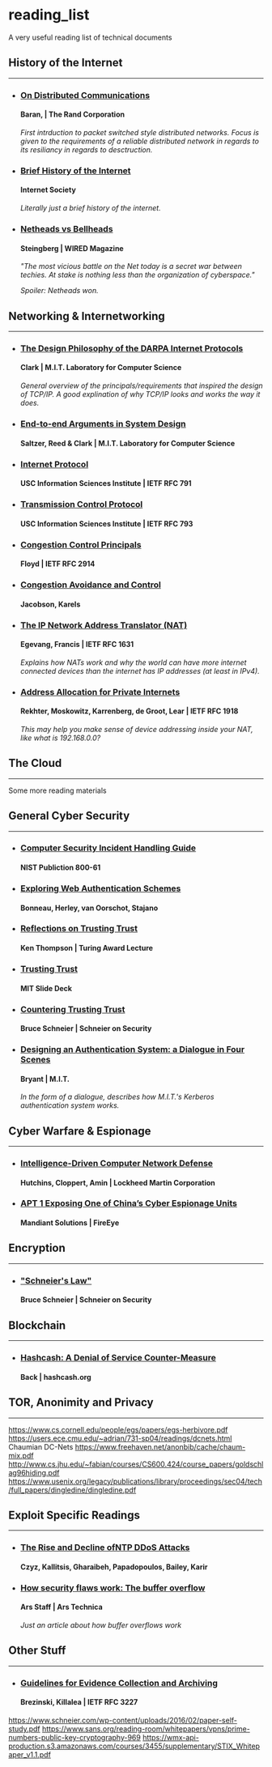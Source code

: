 # reading_list
A very useful reading list of technical documents


## History of the Internet

---

* ### [On Distributed Communications](https://www.rand.org/content/dam/rand/pubs/research_memoranda/2006/RM3420.pdf)

    #### **Baran, | The Rand Corporation**
   *First intrduction to packet switched style distributed networks. Focus is given to the requirements of a reliable distributed network in regards to its resiliancy in regards to desctruction.*

* ### [Brief History of the Internet](https://www.internetsociety.org/wp-content/uploads/2017/09/ISOC-History-of-the-Internet_1997.pdf)

    #### **Internet Society**
    *Literally just a brief history of the internet.*

* ### [Netheads vs Bellheads](https://www.wired.com/1996/10/atm-3/)

    #### Steingberg | WIRED Magazine
    *"The most vicious battle on the Net today is a secret war between techies. At stake is nothing less than the organization of cyberspace."*
    
    *Spoiler: Netheads won.*

## Networking & Internetworking
---

* ### [The Design Philosophy of the DARPA Internet Protocols](http://ccr.sigcomm.org/archive/1995/jan95/ccr-9501-clark.pdf)

    #### **Clark | M.I.T. Laboratory for Computer Science**
    *General overview of the principals/requirements that inspired the design of TCP/IP. A good explination of why TCP/IP looks and works the way it does.*

* ### [End-to-end Arguments in System Design](http://web.mit.edu/Saltzer/www/publications/endtoend/endtoend.pdf)

    #### **Saltzer, Reed & Clark | M.I.T. Laboratory for Computer Science**

* ### [Internet Protocol](https://tools.ietf.org/html/rfc791)

    #### **USC Information Sciences Institute | IETF RFC 791**

* ### [Transmission Control Protocol](https://tools.ietf.org/html/rfc793)

    #### **USC Information Sciences Institute | IETF RFC 793**

* ### [Congestion Control Principals](https://tools.ietf.org/html/rfc2914)

    #### **Floyd | IETF RFC 2914**

* ### [Congestion Avoidance and Control](https://ee.lbl.gov/papers/congavoid.pdf)

    #### **Jacobson, Karels**

* ### [The IP Network Address Translator (NAT)](https://tools.ietf.org/html/rfc1631)

    #### **Egevang, Francis | IETF RFC 1631**
    *Explains how NATs work and why the world can have more internet connected devices than the internet has IP addresses (at least in IPv4).*


* ### [Address Allocation for Private Internets](https://tools.ietf.org/html/rfc1918)

    #### **Rekhter, Moskowitz, Karrenberg, de Groot, Lear | IETF RFC 1918**
    *This may help you make sense of device addressing inside your NAT, like what is 192.168.0.0?*
## The Cloud

---
Some more reading materials

## General Cyber Security
---
* ### [Computer Security Incident Handling Guide](https://nvlpubs.nist.gov/nistpubs/SpecialPublications/NIST.SP.800-61r2.pdf)

    #### **NIST Publiction 800-61**

* ### [Exploring Web Authentication Schemes](https://www.cl.cam.ac.uk/~fms27/papers/2012-BonneauHerOorSta-password--oakland.pdf)

    #### **Bonneau, Herley, van Oorschot, Stajano**

* ### [Reflections on Trusting Trust](https://www.cs.cmu.edu/~rdriley/487/papers/Thompson_1984_ReflectionsonTrustingTrust.pdf)

    #### **Ken Thompson | Turing Award Lecture**

* ### [Trusting Trust](http://web.mit.edu/6.033/2014/wwwdocs/assignments/quizzes/trust_stack_slides.pdf)

    #### **MIT Slide Deck**

* ### [Countering Trusting Trust](https://www.schneier.com/blog/archives/2006/01/countering_trus.html)

    #### **Bruce Schneier | Schneier on Security**

* ### [Designing an Authentication System: a Dialogue in Four Scenes](http://web.mit.edu/kerberos/dialogue.html)

    #### **Bryant | M.I.T.**
    *In the form of a dialogue, describes how M.I.T.'s Kerberos authentication system works.*
## Cyber Warfare & Espionage
---
* ### [Intelligence-Driven Computer Network Defense](https://www.lockheedmartin.com/content/dam/lockheed-martin/rms/documents/cyber/LM-White-Paper-Intel-Driven-Defense.pdf)

    #### **Hutchins, Cloppert, Amin | Lockheed Martin Corporation**

* ### [APT 1 Exposing One of China’s Cyber Espionage Units ](https://wmx-api-production.s3.amazonaws.com/courses/3455/supplementary/mandiant-apt1-report.pdf)

    #### **Mandiant Solutions | FireEye**

## Encryption
---
* ### ["Schneier's Law"](https://www.schneier.com/blog/archives/2011/04/schneiers_law.html)

    #### **Bruce Schneier | Schneier on Security**

## Blockchain
---
* ### [Hashcash: A Denial of Service Counter-Measure](http://www.hashcash.org/hashcash.pdf)

    #### **Back | hashcash.org**


## TOR, Anonimity and Privacy
---
https://www.cs.cornell.edu/people/egs/papers/egs-herbivore.pdf
https://users.ece.cmu.edu/~adrian/731-sp04/readings/dcnets.html Chaumian DC-Nets
https://www.freehaven.net/anonbib/cache/chaum-mix.pdf
http://www.cs.jhu.edu/~fabian/courses/CS600.424/course_papers/goldschlag96hiding.pdf
https://www.usenix.org/legacy/publications/library/proceedings/sec04/tech/full_papers/dingledine/dingledine.pdf

## Exploit Specific Readings
---

* ### [The Rise and Decline ofNTP DDoS Attacks](https://conferences.sigcomm.org/imc/2014/papers/p435.pdf)

    #### **Czyz, Kallitsis, Gharaibeh, Papadopoulos, Bailey, Karir**

* ### [How security flaws work: The buffer overflow](https://arstechnica.com/information-technology/2015/08/how-security-flaws-work-the-buffer-overflow/)

    #### **Ars Staff | Ars Technica**
    *Just an article about how buffer overflows work*


## Other Stuff
---
* ### [Guidelines for Evidence Collection and Archiving](https://tools.ietf.org/html/rfc3227)

    #### **Brezinski, Killalea | IETF RFC 3227**








https://www.schneier.com/wp-content/uploads/2016/02/paper-self-study.pdf
https://www.sans.org/reading-room/whitepapers/vpns/prime-numbers-public-key-cryptography-969
https://wmx-api-production.s3.amazonaws.com/courses/3455/supplementary/STIX_Whitepaper_v1.1.pdf